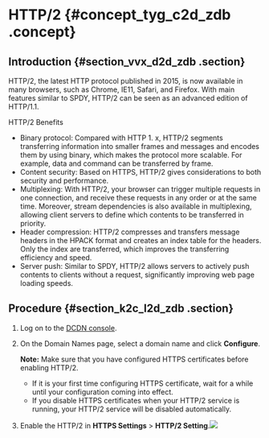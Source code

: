 # HTTP/2 {#concept_tyg_c2d_zdb .concept}

## Introduction {#section_vvx_d2d_zdb .section}

HTTP/2, the latest HTTP protocol published in 2015, is now available in many browsers, such as Chrome, IE11, Safari, and Firefox. With main features similar to SPDY, HTTP/2 can be seen as an advanced edition of HTTP/1.1.

HTTP/2 Benefits

-   Binary protocol: Compared with HTTP 1. x, HTTP/2 segments transferring information into smaller frames and messages and encodes them by using binary, which makes the protocol more scalable. For example, data and command can be transferred by frame.
-   Content security: Based on HTTPS, HTTP/2 gives considerations to both security and performance.
-   Multiplexing: With HTTP/2, your browser can trigger multiple requests in one connection, and receive these requests in any order or at the same time. Moreover, stream dependencies is also available in multiplexing, allowing client servers to define which contents to be transferred in priority.
-   Header compression: HTTP/2 compresses and transfers message headers in the HPACK format and creates an index table for the headers. Only the index are transferred, which improves the transferring efficiency and speed.
-   Server push: Similar to SPDY, HTTP/2 allows servers to actively push contents to clients without a request, significantly improving web page loading speeds.

## Procedure {#section_k2c_l2d_zdb .section}

1.  Log on to the [DCDN console](https://dcdn.console.aliyun.com).
2.  On the Domain Names page, select a domain name and click **Configure**.

    **Note:** Make sure that you have configured HTTPS certificates before enabling HTTP/2.

    -   If it is your first time configuring HTTPS certificate, wait for a while until your configuration coming into effect.
    -   If you disable HTTPS certificates when your HTTP/2 service is running, your HTTP/2 service will be disabled automatically.
3.  Enable the HTTP/2 in **HTTPS Settings** \> **HTTP/2 Setting**.![](http://static-aliyun-doc.oss-cn-hangzhou.aliyuncs.com/assets/img/13472/15481451834585_en-US.png)

